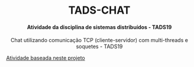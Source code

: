 
<h1 align="center">TADS-CHAT</h1>
<h4 align="center">Atividade da disciplina de sistemas distribuídos - TADS19</h4>
<p align="center">Chat utilizando comunicação TCP (cliente-servidor) com multi-threads e soquetes - TADS19</p>
<a style="text-align: center" href="https://github.com/manoelcampos/sd-java-socket-chat">Atividade baseada neste projeto </a>

